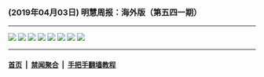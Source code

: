 ### (2019年04月03日) 明慧周报：海外版（第五四一期）

---

<img src="http://qikan.minghui.org/mhqkpage/qikanimage/2019/04/02/mhzb_541_read-online1.png"/> 

<img src="http://qikan.minghui.org/mhqkpage/qikanimage/2019/04/02/mhzb_541_read-online2.png"/> 

<img src="http://qikan.minghui.org/mhqkpage/qikanimage/2019/04/02/mhzb_541_read-online3.png"/> 

<img src="http://qikan.minghui.org/mhqkpage/qikanimage/2019/04/02/mhzb_541_read-online4.png"/> 

<img src="http://qikan.minghui.org/mhqkpage/qikanimage/2019/04/02/mhzb_541_read-online5.png"/> 

<img src="http://qikan.minghui.org/mhqkpage/qikanimage/2019/04/02/mhzb_541_read-online6.png"/> 

<img src="http://qikan.minghui.org/mhqkpage/qikanimage/2019/04/02/mhzb_541_read-online7.png"/> 

<img src="http://qikan.minghui.org/mhqkpage/qikanimage/2019/04/02/mhzb_541_read-online8.png"/> 



---

#### [首页](../../../..) &nbsp;|&nbsp; [禁闻聚合](https://github.com/gfw-breaker/banned-news) &nbsp;|&nbsp; [手把手翻墙教程](https://github.com/gfw-breaker/guides) 